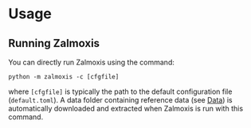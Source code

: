 # Usage

## Running Zalmoxis

You can directly run Zalmoxis using the command:

```console
python -m zalmoxis -c [cfgfile]
```

where `[cfgfile]` is typically the path to the default configuration file (`default.toml`).
A data folder containing reference data (see [Data](https://zalmoxis.readthedocs.io/en/latest/data/)) is automatically downloaded and extracted when Zalmoxis is run with this command.